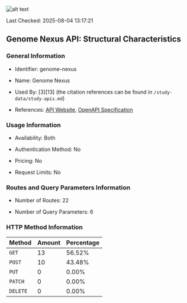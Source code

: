 ![alt text](https://img.shields.io/badge/OpenAPI_Specification-Valid-green.svg)

Last Checked: 2025-08-04 13:17:21

## Genome Nexus API: Structural Characteristics

### General Information

- Identifier: genome-nexus

- Name: Genome Nexus

- Used By: [3][13] (the citation references can be found in `/study-data/study-apis.md`)

- References: [API Website](https://docs.genomenexus.org/api), [OpenAPI Specification](https://www.genomenexus.org/swagger-ui.html)

### Usage Information

- Availability: Both

- Authentication Method: No

- Pricing: No

- Request Limits: No

### Routes and Query Parameters Information

- Number of Routes: 22

- Number of Query Parameters: 6

### HTTP Method Information

| Method | Amount | Percentage |
|--------|--------|------------|
| `GET` | 13 | 56.52% |
| `POST` | 10 | 43.48% |
| `PUT` | 0 | 0.00% |
| `PATCH` | 0 | 0.00% |
| `DELETE` | 0 | 0.00% |
